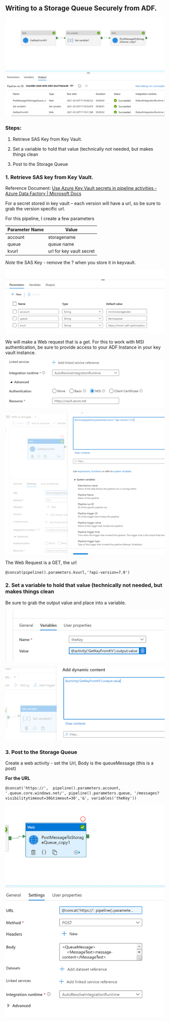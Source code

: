 ## Writing to a Storage Queue Securely from ADF.

![Graphical user interface, text Description automatically generated](media/f81ce843cdc964346339fa713b0db139.png)

### Steps:

1.  Retrieve SAS Key from Key Vault.

2.  Set a variable to hold that value (technically not needed, but makes things
    clean

3.  Post to the Storage Queue


### 1. Retrieve SAS key from Key Vault.

Reference Document: [Use Azure Key Vault secrets in pipeline activities - Azure
Data Factory \| Microsoft
Docs](https://docs.microsoft.com/en-us/azure/data-factory/how-to-use-azure-key-vault-secrets-pipeline-activities)

For a secret stored in key vault – each version will have a url, so be sure to
grab the version specific url.

For this pipeline, I create a few parameters


|Parameter Name | Value|
------ | ------
|account   | storagename  | mmmxstoragexdev |
|queue | queue name| demoqueue|
|kvurl | url for key vault secret| sv=2020-02-10&ss=.....|

*Note* the SAS Key - remove the ? when you store it in keyvault.

![Graphical user interface, table Description automatically generated](media/09e3e75c4244c5e74ff39f9fe4684614.png)

We will make a Web request that is a get. For this to work with MSI
authentication, be sure to provide access to your ADF Instance in your key vault
instance.

![Graphical user interface, text, application, email Description automatically generated](media/13c258acff40bca82a605754037a383d.png)

![Graphical user interface, application Description automatically generated](media/9dcea0a4cc3687f638788de9534adf41.png)

The Web Request is a GET, the url 

```
@concat(pipeline().parameters.kvurl,'?api-version=7.0')
```

### 2.  Set a variable to hold that value (technically not needed, but makes things clean

Be sure to grab the output value and place into a variable.

![Graphical user interface, text, application Description automatically generated](media/f18427421bd98d7e551f553a779f50f9.png)

![Graphical user interface, application Description automatically generated](media/b9ec104398bd44e2a142c23ecb48215f.png)

### 3.  Post to the Storage Queue

Create a web activity  - set the Url, Body is the queueMessage (this is a post)

**For the URL**
```
@concat('https://',  pipeline().parameters.account, '.queue.core.windows.net/', pipeline().parameters.queue, '/messages?visibilitytimeout=30&timeout=30','&', variables('theKey'))
```


![Graphical user interface, text, application Description automatically generated](media/afc5cc7d0b99603c9a94e678e90b0fa9.png)
